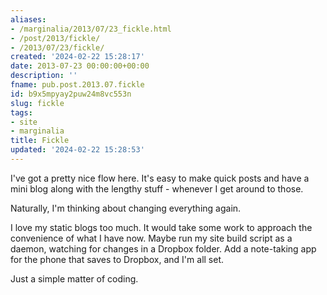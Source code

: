 ```yaml
---
aliases:
- /marginalia/2013/07/23_fickle.html
- /post/2013/fickle/
- /2013/07/23/fickle/
created: '2024-02-22 15:28:17'
date: 2013-07-23 00:00:00+00:00
description: ''
fname: pub.post.2013.07.fickle
id: b9x5mpyay2puw24m8vc553n
slug: fickle
tags:
- site
- marginalia
title: Fickle
updated: '2024-02-22 15:28:53'
---
```


I've got a pretty nice flow here. It's easy to make quick posts and have a mini blog along with the lengthy stuff - whenever I get around to those.
<!--more-->

Naturally, I'm thinking about changing everything again.

I love my static blogs too much. It would take some work to approach the convenience of what I have now. Maybe run my site build script as a daemon, watching for changes in a Dropbox folder. Add a note-taking app for the phone that saves to Dropbox, and I'm all set.

Just a simple matter of coding.